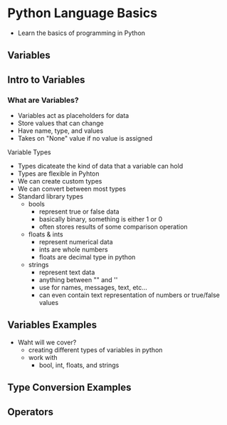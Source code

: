 # Python Language Basics

- Learn the basics of programming in Python

## Variables

## Intro to Variables


### What are Variables?

- Variables act as placeholders for data
- Store values that can change
- Have name, type, and values
- Takes on "None" value if no value is assigned

Variable Types
- Types dicateate the kind of data that a variable can hold
- Types are flexible in Pyhton
- We can create custom types
- We can convert between most types
- Standard library types 
    - bools
        - represent true or false data
        - basically binary, something is either 1 or 0
        - often stores results of some comparison operation
    - floats & ints
        - represent numerical data
        - ints are whole numbers
        - floats are decimal type in python
    - strings
        - represent text data
        - anything between "" and ''
        - use for names, messages, text, etc...
        - can even contain text representation of numbers or true/false values

## Variables Examples

- Waht will we cover?
    - creating different types of variables in python
    - work with
        - bool, int, floats, and strings

## Type Conversion Examples

## Operators 